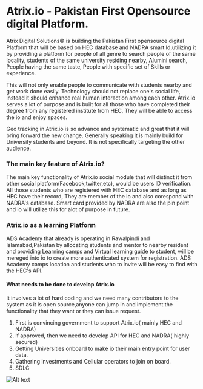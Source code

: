 # Atrix.io - Pakistan First Opensource digital Platform.


Atrix Digital Solutions© is building the Pakistan First opensource digital Platform that will be based on HEC database and NADRA smart Id,utilizing it by providing a platform for people of all genre to search people of the same locality, students of the same university residing nearby, Alumini search, People having the same taste, People with specific set of Skills or experience. 

This will not only enable people to communicate with students nearby and get work done easily. Technology should not replace one's social life, instead it should enhance real human interaction among each other. Atrix.io serves a lot of purpose and is built for all those who have completed their degree from any registered institute from HEC, They will be able to access the io and enjoy spaces. 

Geo tracking in Atrix.io is so advance and systematic and great that it will bring forward the new change. Generally speaking it is mainly build for University students and beyond. It is not specifically targeting the other audience.


### The main key feature of Atrix.io? 

The main key functionality of Atrix.io social module that will distinct it from other social platform(Facebook,twitter,etc), would be users ID verification. All those students who are registered with HEC database and as long as HEC have their record, They are member of the io and also corespond with NADRA's database.
Smart card provided by NADRA are also the pin point and io will utilize this for alot of purpose in future.


### Atrix.io as a learning Platform

ADS Academy that already is operating in Rawalpindi and Islamabad,Pakistan by allocating students and mentor to nearby resident and providing Learning camps and Virtual learning guide to student, will be mereged into io to create more authenticated system for registration. ADS Academy camps location and students who to invite will be easy to find with the HEC's API. 



#### What needs to be done to develop Atrix.io

It involves a lot of hard coding and we need many contributors to the system as it is open source,anyone can jump in and implement the functionality that they want or they can issue request. 

1. First is convincing government to support Atrix.io( mainly HEC and NADRA)
2. If approved, then we need to develop API for HEC and NADRA( highly secured) 
3. Getting Universities onboard to make io their main entry point for user data. 
4. Gathering investments and Cellular operators to join on board.
5. SDLC



![Alt text](https://media.licdn.com/mpr/mpr/AAEAAQAAAAAAAAhWAAAAJDJiODNhYzJiLWUyNzQtNGUyNy05ZDMxLTU5NGEyY2VjYzFmMg.jpg "Optional title")


